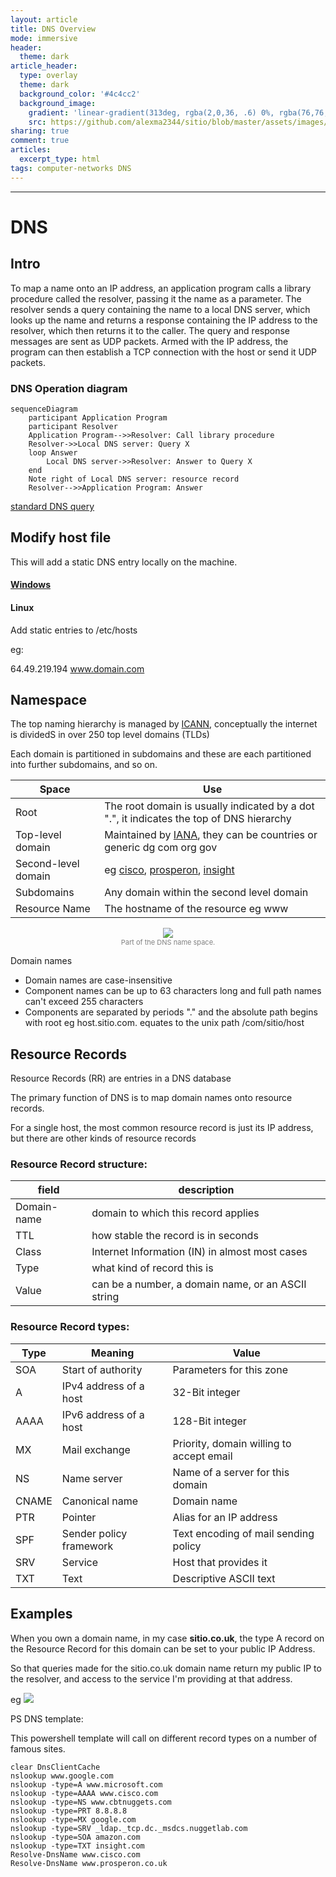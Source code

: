 ```yaml
---
layout: article
title: DNS Overview
mode: immersive
header:
  theme: dark
article_header:
  type: overlay
  theme: dark
  background_color: '#4c4cc2'
  background_image:
    gradient: 'linear-gradient(313deg, rgba(2,0,36, .6) 0%, rgba(76,76,194, .6) 47%, rgba(0,212,255, .6) 100%)'
    src: https://github.com/alexma2344/sitio/blob/master/assets/images/rainbows.jpg?raw=true"
sharing: true
comment: true
articles:
  excerpt_type: html
tags: computer-networks DNS
---
```


<!--more-->

---

# DNS

## Intro

To map a name onto an IP address, an application program calls a library procedure called the resolver, passing it the name as a parameter.
The resolver sends a query containing the name to a local DNS server, which looks up the name and returns a response containing the IP address to the resolver, which then returns it to the caller. The query and response messages are sent as UDP packets. Armed with the IP address, the program can then establish a TCP connection with the host or send it UDP packets.

### DNS Operation diagram
```mermaid
sequenceDiagram
    participant Application Program
    participant Resolver
    Application Program-->>Resolver: Call library procedure
    Resolver->>Local DNS server: Query X
    loop Answer
        Local DNS server->>Resolver: Answer to Query X
    end
    Note right of Local DNS server: resource record
    Resolver-->>Application Program: Answer
```

[standard DNS query](https://www.cloudshark.org/captures/13833cdd14ba)


## Modify host file

This will add a static DNS entry locally on the machine.

#### [Windows](https://gist.github.com/zenorocha/18b10a14b2deb214dc4ce43a2d2e2992)


#### Linux

Add static entries to /etc/hosts 

eg:

64.49.219.194 www.domain.com



## Namespace

The top naming hierarchy is managed by [ICANN](https://www.icann.org), conceptually the internet is dividedS in over 250 top level domains (TLDs)

Each domain is partitioned in subdomains and these are each partitioned into further subdomains, and so on.

Space | Use |
--------|------|
Root|The root domain is usually indicated by a dot ".", it indicates the top of DNS hierarchy|
Top-level domain|Maintained by [IANA](https://www.iana.org), they can be countries or generic dg com org gov|
Second-level domain|eg [cisco](https://www.cisco.com), [prosperon](https://www.prosperon.co.uk), [insight](https://www.insight.com)|
Subdomains|Any domain within the second level domain|
Resource Name|The hostname of the resource eg www|

<center><img src="https://github.com/alexma2344/sitio/blob/master/assets/images/dns-namespace.PNG?raw=true"></center>
<div style="text-align: center;">
    <span style="font-size:11px; color:grey">
        Part of the DNS name space. 
    </span>
</div>


Domain names 
- Domain names are case-insensitive
- Component names can be up to 63 characters long and full path names can't exceed 255 characters
- Components are separated by periods "." and the absolute path begins with root eg host.sitio.com. equates to the unix path /com/sitio/host



## Resource Records

Resource Records (RR) are entries in a DNS database

The primary function of DNS is to map domain names onto resource records.

For a single host, the most common resource record is just its IP address, but there are other kinds of resource records

### Resource Record structure:

field | description |
--------|------|
Domain-name|domain to which this record applies|
TTL|how stable the record is in seconds|
Class|Internet Information (IN) in almost most cases|
Type|what kind of record this is|
Value|can be a number, a domain name, or an ASCII string|


### Resource Record types:

Type | Meaning | Value
--------|------|------|
SOA | Start of authority | Parameters for this zone
A | IPv4 address of a host | 32-Bit integer
AAAA | IPv6 address of a host | 128-Bit integer
MX | Mail exchange | Priority, domain willing to accept email
NS | Name server | Name of a server for this domain
CNAME | Canonical name | Domain name
PTR | Pointer | Alias for an IP address
SPF | Sender policy framework | Text encoding of mail sending policy
SRV | Service | Host that provides it
TXT | Text | Descriptive ASCII text



## Examples

When you own a domain name, in my case **sitio.co.uk**, the type A record on the Resource Record for this domain can be set to your public IP Address.

So that queries made for the sitio.co.uk domain name return my public IP to the resolver, and access to the service I'm providing at that address.


eg
<img src="https://github.com/alexma2344/sitio/blob/master/assets/images/DNS-EG.PNG?raw=true"/>

PS DNS template:

This powershell template will call on different record types on a number of famous sites.

    clear DnsClientCache
    nslookup www.google.com
    nslookup -type=A www.microsoft.com
    nslookup -type=AAAA www.cisco.com
    nslookup -type=NS www.cbtnuggets.com
    nslookup -type=PRT 8.8.8.8
    nslookup -type=MX google.com
    nslookup -type=SRV _ldap._tcp.dc._msdcs.nuggetlab.com
    nslookup -type=SOA amazon.com
    nslookup -type=TXT insight.com
    Resolve-DnsName www.cisco.com
    Resolve-DnsName www.prosperon.co.uk